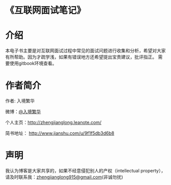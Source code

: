 # 《互联网面试笔记》
# 介绍

本电子书主要是对互联网面试过程中常见的面试问题进行收集和分析，希望对大家有所帮助。因为才疏学浅，如果有错误地方还希望提出宝贵建议，批评指正。
需要使用gitbook环境查看。

# 作者简介
作者: 入境繁华

微博：[@入境繁华](http://weibo.com/2711026835/profile?rightmod=1&wvr=6&mod=personinfo)

个人主页：http://zhengjianglong.leanote.com/

简书地址： http://www.jianshu.com/u/9f1f5db3d6b8


# 声明
我认为博客是大家共享的，如果不经意侵犯别人的产权（intellectual property），请及时联系我：zhengjianglong915@gmail.com(非诚勿扰)